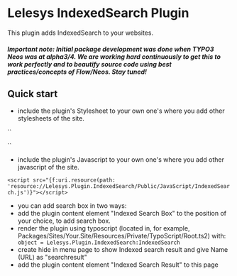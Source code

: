 Lelesys IndexedSearch Plugin
======================

This plugin adds IndexedSearch to your websites.

##### Important note: Initial package development was done when TYPO3 Neos was at alpha3/4. We are working hard continuously to get this to work perfectly and to beautify source code using best practices/concepts of Flow/Neos. Stay tuned!

Quick start
-----------

* include the plugin's Stylesheet to your own one's where you add other stylesheets of the site.

``
<link href="{f:uri.resource(path: 'resource://Lelesys.Plugin.IndexedSearch/Public/Stylesheets/IndexedSearch.css')}" rel="stylesheet" media="screen">
``

* include the plugin's Javascript to your own one's where you add other javascript of the site.

``<script src="{f:uri.resource(path: 'resource://Lelesys.Plugin.IndexedSearch/Public/JavaScript/IndexedSearch.js')}"></script>
``

* you can add search box in two ways:
 *  add the plugin content element "Indexed Search Box" to the position of your choice, to add search box.
 * render the plugin using typoscript (located in, for example, Packages/Sites/Your.Site/Resources/Private/TypoScript/Root.ts2) with:
  ` object = Lelesys.Plugin.IndexedSearch:IndexedSearch`
* create hide in menu page to show Indexed search result and give Name (URL) as "searchresult"
* add the plugin content element "Indexed Search Result" to this page